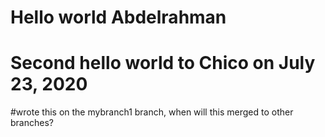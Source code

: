 # Hello world Abdelrahman

# Second hello world to Chico on July 23, 2020
#wrote this on the mybranch1 branch, when will this merged to other branches?

